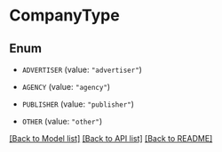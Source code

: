 # CompanyType

## Enum


* `ADVERTISER` (value: `"advertiser"`)

* `AGENCY` (value: `"agency"`)

* `PUBLISHER` (value: `"publisher"`)

* `OTHER` (value: `"other"`)


[[Back to Model list]](../README.md#documentation-for-models) [[Back to API list]](../README.md#documentation-for-api-endpoints) [[Back to README]](../README.md)


